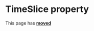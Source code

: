 # TimeSlice property

This page has [**moved**](https://lib-docs.delphidabbler.com/ConsoleApp/3/API/TPJCustomConsoleApp-TimeSlice)